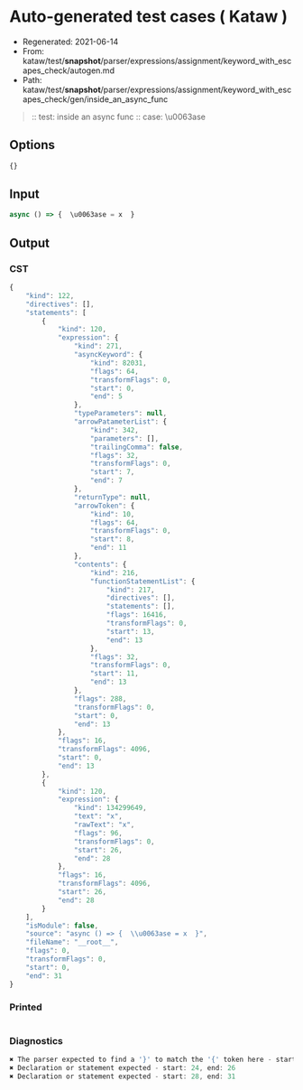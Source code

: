 # Auto-generated test cases ( Kataw )
- Regenerated: 2021-06-14
- From: kataw/test/__snapshot__/parser/expressions/assignment/keyword_with_escapes_check/autogen.md
- Path: kataw/test/__snapshot__/parser/expressions/assignment/keyword_with_escapes_check/gen/inside_an_async_func
> :: test: inside an async func
> :: case: \u0063ase
## Options

`````js
{}
`````
## Input

`````js
async () => {  \u0063ase = x  }
`````
## Output

### CST

```javascript
{
    "kind": 122,
    "directives": [],
    "statements": [
        {
            "kind": 120,
            "expression": {
                "kind": 271,
                "asyncKeyword": {
                    "kind": 82031,
                    "flags": 64,
                    "transformFlags": 0,
                    "start": 0,
                    "end": 5
                },
                "typeParameters": null,
                "arrowPatameterList": {
                    "kind": 342,
                    "parameters": [],
                    "trailingComma": false,
                    "flags": 32,
                    "transformFlags": 0,
                    "start": 7,
                    "end": 7
                },
                "returnType": null,
                "arrowToken": {
                    "kind": 10,
                    "flags": 64,
                    "transformFlags": 0,
                    "start": 8,
                    "end": 11
                },
                "contents": {
                    "kind": 216,
                    "functionStatementList": {
                        "kind": 217,
                        "directives": [],
                        "statements": [],
                        "flags": 16416,
                        "transformFlags": 0,
                        "start": 13,
                        "end": 13
                    },
                    "flags": 32,
                    "transformFlags": 0,
                    "start": 11,
                    "end": 13
                },
                "flags": 288,
                "transformFlags": 0,
                "start": 0,
                "end": 13
            },
            "flags": 16,
            "transformFlags": 4096,
            "start": 0,
            "end": 13
        },
        {
            "kind": 120,
            "expression": {
                "kind": 134299649,
                "text": "x",
                "rawText": "x",
                "flags": 96,
                "transformFlags": 0,
                "start": 26,
                "end": 28
            },
            "flags": 16,
            "transformFlags": 4096,
            "start": 26,
            "end": 28
        }
    ],
    "isModule": false,
    "source": "async () => {  \\u0063ase = x  }",
    "fileName": "__root__",
    "flags": 0,
    "transformFlags": 0,
    "start": 0,
    "end": 31
}
```

### Printed

```javascript

```

### Diagnostics

```javascript
✖ The parser expected to find a '}' to match the '{' token here - start: 15, end: 24
✖ Declaration or statement expected - start: 24, end: 26
✖ Declaration or statement expected - start: 28, end: 31

```

